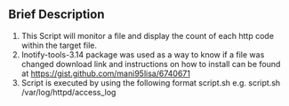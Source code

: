 ## Brief Description ##

1. This Script will monitor a file and display the count of each http code within the target file.
2. Inotify-tools-3.14 package was used as a way to know if a file was changed
		download link and instructions on how to install can be found at https://gist.github.com/mani95lisa/6740671
3. Script is executed by using the following format 
		script.sh <target file>
		e.g.
		script.sh /var/log/httpd/access_log
